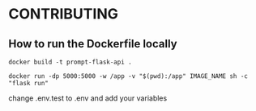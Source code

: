 # CONTRIBUTING

## How to run the Dockerfile locally

```
docker build -t prompt-flask-api .
```

```
docker run -dp 5000:5000 -w /app -v "$(pwd):/app" IMAGE_NAME sh -c "flask run"
```

change .env.test to .env and add your variables
